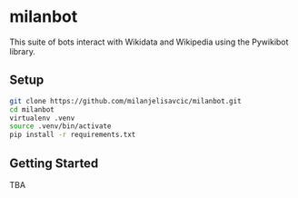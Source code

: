 # milanbot
This suite of bots interact with Wikidata and Wikipedia using the Pywikibot library.

## Setup
```bash
git clone https://github.com/milanjelisavcic/milanbot.git
cd milanbot
virtualenv .venv
source .venv/bin/activate
pip install -r requirements.txt
```

## Getting Started
TBA